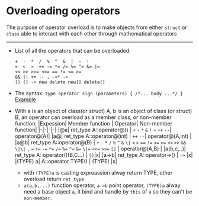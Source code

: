 # Overloading operators
The purpose of operator overload is to make objects from either `struct` or `class` able to interact with each other through mathematical operators  


<hr>

- List of all the operators that can be overloaded:  
    ```note
    +  -  *  /  %  ^  &  |  ~  !
    =  <  >  += -= *= /= %= ^= &= |=
    << >> >>= <<= == != <= >=
    && || ++ -- , ->* ->
    () [] -> new delete new[] delete[]
    ```

- The syntax:
    `type operator sign (parameters) { /*... body ...*/ }`
    [Example](https://cplusplus.com/doc/tutorial/templates/)  

- With a is an object of class(or struct) A, b is an object of class (or struct) B, an operator can overload as a member class, or non-member function:
    |Expession| Member function |  Operator|  Non-member function|
    |-|-|-|-|
    |@a| ret_type A::operator@() | `+` `-` `*` `&` `!` `~` `++` `--`| operator@(A)|
    |a@| ret_type A::operator@(int) | `++` `--`| operator@(A,int) |
    |a@b| ret_type A::operator@(B) | `+` `-` `*` `/` `%` `^` `&` `\|` `<` `>` `==` `!=` `<=` `>=` `<<` `>>` `&&` `\|\|` `,` `=` `+=` `-=` `*=` `/=` `%=` `^=` `&=` `\|=` `<<=` `>>=` `[]` | operator@(A,B) |
    |a(b,c,..)| ret_type A::operator()(B,C...) | `()`|x|
    |a->b| ret_type A::operator->() | `->` |x|
    |(TYPE) a| 	A::operator TYPE() | (TYPE) |x|

    - with `(TYPE)a` is casting expreassion alway return TYPE, other overload return `ret_type`
    - `a(a,b,...)` function operator, `a->b` point operator, `(TYPE)a` alway need a base object `a`, it bind and handle by `this` of `a` so they can't be `non-member`.
